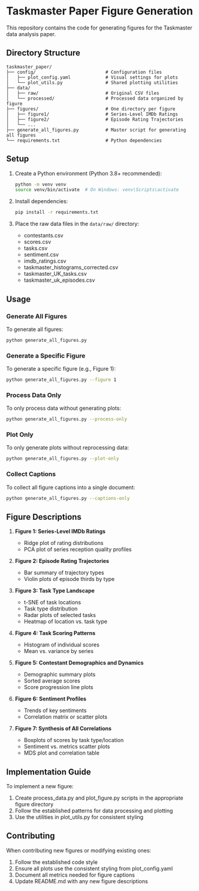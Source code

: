 # Taskmaster Paper Figure Generation

This repository contains the code for generating figures for the Taskmaster data analysis paper.

## Directory Structure

```
taskmaster_paper/
├── config/                          # Configuration files
│   ├── plot_config.yaml             # Visual settings for plots
│   └── plot_utils.py                # Shared plotting utilities
├── data/
│   ├── raw/                         # Original CSV files
│   └── processed/                   # Processed data organized by figure
├── figures/                         # One directory per figure
│   ├── figure1/                     # Series-Level IMDb Ratings
│   ├── figure2/                     # Episode Rating Trajectories
│   └── ...
├── generate_all_figures.py          # Master script for generating all figures
└── requirements.txt                 # Python dependencies
```

## Setup

1. Create a Python environment (Python 3.8+ recommended):
   ```bash
   python -m venv venv
   source venv/bin/activate  # On Windows: venv\Scripts\activate
   ```

2. Install dependencies:
   ```bash
   pip install -r requirements.txt
   ```

3. Place the raw data files in the `data/raw/` directory:
   - contestants.csv
   - scores.csv
   - tasks.csv
   - sentiment.csv
   - imdb_ratings.csv
   - taskmaster_histograms_corrected.csv
   - taskmaster_UK_tasks.csv
   - taskmaster_uk_episodes.csv

## Usage

### Generate All Figures

To generate all figures:

```bash
python generate_all_figures.py
```

### Generate a Specific Figure

To generate a specific figure (e.g., Figure 1):

```bash
python generate_all_figures.py --figure 1
```

### Process Data Only

To only process data without generating plots:

```bash
python generate_all_figures.py --process-only
```

### Plot Only

To only generate plots without reprocessing data:

```bash
python generate_all_figures.py --plot-only
```

### Collect Captions

To collect all figure captions into a single document:

```bash
python generate_all_figures.py --captions-only
```

## Figure Descriptions

1. **Figure 1: Series-Level IMDb Ratings**
   - Ridge plot of rating distributions
   - PCA plot of series reception quality profiles

2. **Figure 2: Episode Rating Trajectories**
   - Bar summary of trajectory types
   - Violin plots of episode thirds by type

3. **Figure 3: Task Type Landscape**
   - t-SNE of task locations
   - Task type distribution
   - Radar plots of selected tasks
   - Heatmap of location vs. task type

4. **Figure 4: Task Scoring Patterns**
   - Histogram of individual scores
   - Mean vs. variance by series

5. **Figure 5: Contestant Demographics and Dynamics**
   - Demographic summary plots
   - Sorted average scores
   - Score progression line plots

6. **Figure 6: Sentiment Profiles**
   - Trends of key sentiments
   - Correlation matrix or scatter plots

7. **Figure 7: Synthesis of All Correlations**
   - Boxplots of scores by task type/location
   - Sentiment vs. metrics scatter plots
   - MDS plot and correlation table

## Implementation Guide

To implement a new figure:

1. Create process_data.py and plot_figure.py scripts in the appropriate figure directory
2. Follow the established patterns for data processing and plotting
3. Use the utilities in plot_utils.py for consistent styling

## Contributing

When contributing new figures or modifying existing ones:

1. Follow the established code style
2. Ensure all plots use the consistent styling from plot_config.yaml
3. Document all metrics needed for figure captions
4. Update README.md with any new figure descriptions